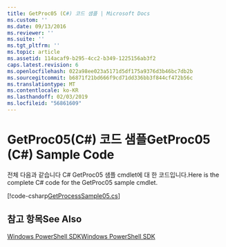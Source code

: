 ```yaml
---
title: GetProc05 (C#) 코드 샘플 | Microsoft Docs
ms.custom: ''
ms.date: 09/13/2016
ms.reviewer: ''
ms.suite: ''
ms.tgt_pltfrm: ''
ms.topic: article
ms.assetid: 114acaf9-b295-4cc2-b349-1225156ab3f2
caps.latest.revision: 6
ms.openlocfilehash: 022a98ee023a5171d5df175a9376d3b46bc7db2b
ms.sourcegitcommit: b6871f21bd666f9cd71dd336bb3f844cf472b56c
ms.translationtype: MT
ms.contentlocale: ko-KR
ms.lasthandoff: 02/03/2019
ms.locfileid: "56861609"
---
```

# <a name="getproc05-c-sample-code"></a><span data-ttu-id="8170a-102">GetProc05(C#) 코드 샘플</span><span class="sxs-lookup"><span data-stu-id="8170a-102">GetProc05 (C#) Sample Code</span></span>

<span data-ttu-id="8170a-103">전체 다음과 같습니다 C# GetProc05 샘플 cmdlet에 대 한 코드입니다.</span><span class="sxs-lookup"><span data-stu-id="8170a-103">Here is the complete C# code for the GetProc05 sample cmdlet.</span></span>

[!code-csharp[GetProcessSample05.cs](../../powershell-sdk-samples/SDK-2.0/csharp/GetProcessSample05/GetProcessSample05.cs#L11-L411 "GetProcessSample05.cs")]

## <a name="see-also"></a><span data-ttu-id="8170a-104">참고 항목</span><span class="sxs-lookup"><span data-stu-id="8170a-104">See Also</span></span>

[<span data-ttu-id="8170a-105">Windows PowerShell SDK</span><span class="sxs-lookup"><span data-stu-id="8170a-105">Windows PowerShell SDK</span></span>](../windows-powershell-reference.md)